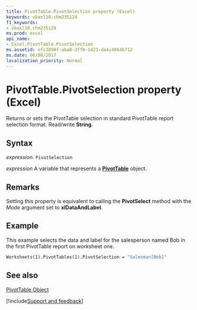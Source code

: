 ```yaml
---
title: PivotTable.PivotSelection property (Excel)
keywords: vbaxl10.chm235124
f1_keywords:
- vbaxl10.chm235124
ms.prod: excel
api_name:
- Excel.PivotTable.PivotSelection
ms.assetid: efc3898f-aba8-3ffb-1421-da4c4864b712
ms.date: 06/08/2017
localization_priority: Normal
---
```



# PivotTable.PivotSelection property (Excel)

Returns or sets the PivotTable selection in standard PivotTable report selection format. Read/write  **String**.


## Syntax

_expression_. `PivotSelection`

_expression_ A variable that represents a **[PivotTable](Excel.PivotTable.md)** object.


## Remarks

Setting this property is equivalent to calling the  **PivotSelect** method with the _Mode_ argument set to **xlDataAndLabel**.


## Example

This example selects the data and label for the salesperson named Bob in the first PivotTable report on worksheet one.


```vb
Worksheets(1).PivotTables(1).PivotSelection = "Salesman[Bob]"
```


## See also


[PivotTable Object](Excel.PivotTable.md)

[!include[Support and feedback](~/includes/feedback-boilerplate.md)]